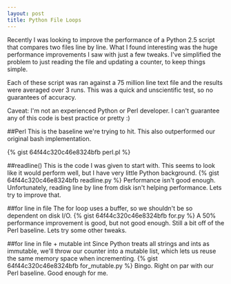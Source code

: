 ```yaml
---
layout: post
title: Python File Loops
---
```


Recently I was looking to improve the performance of a Python 2.5 script that compares two files line by line. What I found interesting was the huge performance improvements I saw with just a few tweaks. I've simplified the problem to just reading the file and updating a counter, to keep things simple.</p>
Each of these script was ran against a 75 million line text file and the results were averaged over 3 runs. This was a quick and unscientific test, so no guarantees of accuracy.

Caveat: I'm not an experienced Python or Perl developer. I can't guarantee any of this code is best practice or pretty :)

##Perl
This is the baseline we're trying to hit. This also outperformed our original bash implementation.

{% gist 64f44c320c46e8324bfb perl.pl %}

##readline()
This is the code I was given to start with. This seems to look like it would perform well, but I have very little Python background.
{% gist 64f44c320c46e8324bfb readline.py %}
Performance isn't good enough. Unfortunately, reading line by line from disk isn't helping performance. Lets try to improve that.

##for line in file
The for loop uses a buffer, so we shouldn't be so dependent on disk I/O.
{% gist 64f44c320c46e8324bfb for.py %}
A 50% performance improvement is good, but not good enough. Still a bit off of the Perl baseline. Lets try some other tweaks.

##for line in file + mutable int
Since Python treats all strings and ints as immutable, we'll throw our counter into a mutable list, which lets us reuse the same memory space when incrementing.
{% gist 64f44c320c46e8324bfb for_mutable.py %}
Bingo. Right on par with our Perl baseline. Good enough for me.
